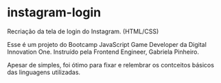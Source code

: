 # instagram-login
Recriação da tela de login do Instagram. (HTML/CSS)

Esse é um projeto do Bootcamp JavaScript Game Developer da Digital Innovation One.
Instruído pela Frontend Engineer, Gabriela Pinheiro.

Apesar de simples, foi ótimo para fixar e relembrar os contceitos básicos das linguagens utilizadas.
